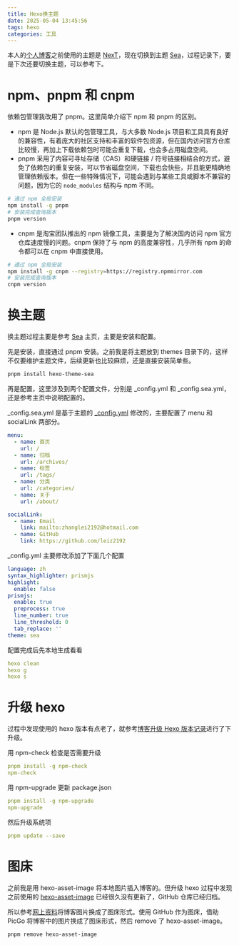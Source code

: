 ```yaml
---
title: Hexo换主题
date: 2025-05-04 13:45:56
tags: hexo
categories: 工具
---
```


本人的[个人博客](https://leiz2192.github.io/)之前使用的主题是 [NexT](https://github.com/next-theme/hexo-theme-next)，现在切换到主题 [Sea](https://github.com/hai-zou/hexo-theme-sea)，过程记录下，要是下次还要切换主题，可以参考下。

# npm、pnpm 和 cnpm

依赖包管理我改用了 pnpm。这里简单介绍下 npm 和 pnpm 的区别。

* npm 是 Node.js 默认的包管理工具，与大多数 Node.js 项目和工具具有良好的兼容性，有着庞大的社区支持和丰富的软件包资源，但在国内访问官方仓库比较慢，再加上下载依赖包时可能会重复下载，也会多占用磁盘空间。
* pnpm 采用了内容可寻址存储（CAS）和硬链接 / 符号链接相结合的方式，避免了依赖包的重复安装，可以节省磁盘空间，下载也会快些，并且能更精确地管理依赖版本。但在一些特殊情况下，可能会遇到与某些工具或脚本不兼容的问题，因为它的 `node_modules` 结构与 npm 不同。

```bash
# 通过 npm 全局安装
npm install -g pnpm
# 安装完成查询版本
pnpm version
```

* cnpm 是淘宝团队推出的 npm 镜像工具，主要是为了解决国内访问 npm 官方仓库速度慢的问题。cnpm 保持了与 npm 的高度兼容性，几乎所有 npm 的命令都可以在 cnpm 中直接使用。

```bash
# 通过 npm 全局安装
npm install -g cnpm --registry=https://registry.npmmirror.com
# 安装完成查询版本
cnpm version
```

# 换主题

换主题过程主要是参考 [Sea](https://github.com/hai-zou/hexo-theme-sea) 主页，主要是安装和配置。

先是安装，直接通过 pnpm 安装。之前我是将主题放到 themes 目录下的，这样不仅要维护主题文件，后续更新也比较麻烦，还是直接安装简单些。

```bash
pnpm install hexo-theme-sea
```

再是配置，这里涉及到两个配置文件，分别是 \_config.yml 和 \_config.sea.yml，还是参考主页中说明配置的。

\_config.sea.yml 是基于主题的 [_config.yml](about:blank) 修改的，主要配置了 menu 和 socialLink 两部分。

```yaml
menu:
  - name: 首页
    url: /
  - name: 归档
    url: /archives/
  - name: 标签
    url: /tags/
  - name: 分类
    url: /categories/
  - name: 关于
    url: /about/

socialLink:
  - name: Email
    link: mailto:zhanglei2192@hotmail.com
  - name: GitHub
    link: https://github.com/leiz2192
```

\_config.yml 主要修改添加了下面几个配置

```yaml
language: zh
syntax_highlighter: prismjs
highlight:
  enable: false
prismjs:
  enable: true
  preprocess: true
  line_number: true
  line_threshold: 0
  tab_replace: ''
theme: sea
```

配置完成后先本地生成看看

```yaml
hexo clean
hexo g
hexo s
```

# 升级 hexo

过程中发现使用的 hexo 版本有点老了，就参考[博客升级 Hexo 版本记录](https://note.weizwz.com/hexo/basic/hexo-update)进行了下升级。

用 npm-check 检查是否需要升级

```yaml
pnpm install -g npm-check
npm-check
```

用 npm-upgrade 更新 package.json

```yaml
pnpm install -g npm-upgrade
npm-upgrade
```

然后升级系统项

```yaml
pnpm update --save
```

# 图床

之前我是用 hexo-asset-image 将本地图片插入博客的。但升级 hexo 过程中发现之前使用的 [hexo-asset-image](https://github.com/xcodebuild/hexo-asset-image) 已经很久没有更新了，GitHub 仓库已经归档。

所以参考[网上资料](https://zhuanlan.zhihu.com/p/532669042)将博客图片换成了图床形式。使用 GitHub 作为图床，借助 PicGo 将博客中的图片换成了图床形式，然后 remove 了 hexo-asset-image。

```bash
pnpm remove hexo-asset-image
```
